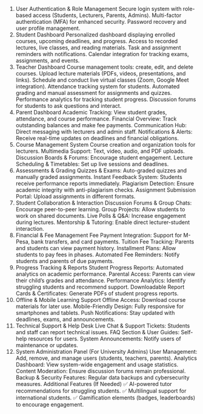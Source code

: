 1. User Authentication & Role Management
Secure login system with role-based access (Students, Lecturers, Parents, Admins).
Multi-factor authentication (MFA) for enhanced security.
Password recovery and user profile management.
2. Student Dashboard
Personalized dashboard displaying enrolled courses, upcoming deadlines, and progress.
Access to recorded lectures, live classes, and reading materials.
Task and assignment reminders with notifications.
Calendar integration for tracking exams, assignments, and events.
3. Teacher Dashboard
Course management tools: create, edit, and delete courses.
Upload lecture materials (PDFs, videos, presentations, and links).
Schedule and conduct live virtual classes (Zoom, Google Meet integration).
Attendance tracking system for students.
Automated grading and manual assessment for assignments and quizzes.
Performance analytics for tracking student progress.
Discussion forums for students to ask questions and interact.
4. Parent Dashboard
Academic Tracking: View student grades, attendance, and course performance.
Financial Overview: Track outstanding balances and make fee payments.
Communication Hub: Direct messaging with lecturers and admin staff.
Notifications & Alerts: Receive real-time updates on deadlines and financial obligations.
5. Course Management System
Course creation and organization tools for lecturers.
Multimedia Support: Text, video, audio, and PDF uploads.
Discussion Boards & Forums: Encourage student engagement.
Lecture Scheduling & Timetables: Set up live sessions and deadlines.
6. Assessments & Grading
Quizzes & Exams: Auto-graded quizzes and manually graded assignments.
Instant Feedback System: Students receive performance reports immediately.
Plagiarism Detection: Ensure academic integrity with anti-plagiarism checks.
Assignment Submission Portal: Upload assignments in different formats.
7. Student Collaboration & Interaction
Discussion Forums & Group Chats: Encourage peer-to-peer learning.
Group Projects: Allow students to work on shared documents.
Live Polls & Q&A: Increase engagement during lectures.
Mentorship & Tutoring: Enable direct lecturer-student interaction.
8. Financial & Fee Management
Fee Payment Integration: Support for M-Pesa, bank transfers, and card payments.
Tuition Fee Tracking: Parents and students can view payment history.
Installment Plans: Allow students to pay fees in phases.
Automated Fee Reminders: Notify students and parents of due payments.
9. Progress Tracking & Reports
Student Progress Reports: Automated analytics on academic performance.
Parental Access: Parents can view their child’s grades and attendance.
Performance Analytics: Identify struggling students and recommend support.
Downloadable Report Cards & Certificates: Generate PDFs of student progress reports.
10. Offline & Mobile Learning Support
Offline Access: Download course materials for later use.
Mobile-Friendly Design: Fully responsive for smartphones and tablets.
Push Notifications: Stay updated with deadlines, exams, and announcements.
11. Technical Support & Help Desk
Live Chat & Support Tickets: Students and staff can report technical issues.
FAQ Section & User Guides: Self-help resources for users.
System Announcements: Notify users of maintenance or updates.
12. System Administration Panel (For University Admins)
User Management: Add, remove, and manage users (students, teachers, parents).
Analytics Dashboard: View system-wide engagement and usage statistics.
Content Moderation: Ensure discussion forums remain professional.
Backup & Security Features: Regular data backups and cybersecurity measures.
Additional Features (If Needed)
✅ AI-powered tutor recommendations for struggling students.
✅ Multilingual support for international students.
✅ Gamification elements (badges, leaderboards) to encourage engagement.